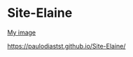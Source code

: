 # Site-Elaine

[My image](https://github.com/Paulodiastst/Site-Elaine/blob/master/site.png)



https://paulodiastst.github.io/Site-Elaine/

